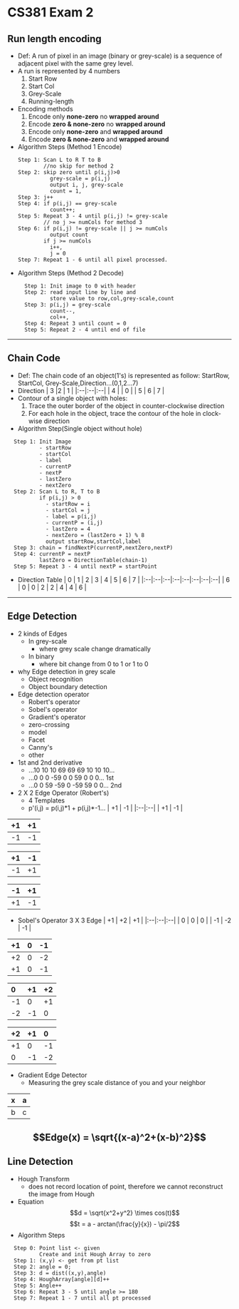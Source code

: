 # CS381 Exam 2
## Run length encoding
- Def: A run of pixel in an image (binary or grey-scale) is a sequence of adjacent pixel with the same grey level.
- A run is represented by 4 numbers
  1. Start Row  
  2. Start Col
  3. Grey-Scale
  4. Running-length
- Encoding methods
  1. Encode only **none-zero** no **wrapped around**
  2. Encode **zero & none-zero** no **wrapped around**
  3. Encode only **none-zero** and **wrapped around**
  4. Encode **zero & none-zero** and **wrapped around**
- Algorithm Steps (Method 1 Encode)
  ``` 
  Step 1: Scan L to R T to B 
          //no skip for method 2
  Step 2: skip zero until p(i,j)>0 
            grey-scale = p(i,j)
            output i, j, grey-scale
            count = 1,
  Step 3: j++
  Step 4: if p(i,j) == grey-scale
            count++;
  Step 5: Repeat 3 - 4 until p(i,j) != grey-scale
          // no j >= numCols for method 3
  Step 6: if p(i,j) != grey-scale || j >= numCols
            output count
          if j >= numCols
            i++,
            j = 0
  Step 7: Repeat 1 - 6 until all pixel processed.
  ```
- Algorithm Steps (Method 2 Decode)
  ```
    Step 1: Init image to 0 with header
    Step 2: read input line by line and 
            store value to row,col,grey-scale,count
    Step 3: p(i,j) = grey-scale
            count--,
            col++,
    Step 4: Repeat 3 until count = 0
    Step 5: Repeat 2 - 4 until end of file
  ```
---
## Chain Code
- Def: The chain code of an object(1's) is represented as follow: StartRow, StartCol, Grey-Scale,Direction...(0,1,2...7)
- Direction
| 3 |2  | 1 |
|:--|:--|:--|
| 4 |  | 0 |
| 5 | 6 | 7 |
- Contour of a single object with holes:
  1. Trace the outer border of the object in counter-clockwise direction
  2. For each hole in the object, trace the contour of the hole in clock-wise direction
- Algorithm Step(Single object without hole)
```
  Step 1: Init Image
          - startRow
          - startCol
          - label
          - currentP
          - nextP
          - lastZero
          - nextZero
  Step 2: Scan L to R, T to B
          if p(i,j) > 0
            - startRow = i
            - startCol = j
            - label = p(i,j)
            - currentP = (i,j)
            - lastZero = 4
            - nextZero = (lastZero + 1) % 8
            output startRow,startCol,label
  Step 3: chain = findNextP(currentP,nextZero,nextP)
  Step 4: currentP = nextP
          lastZero = DirectionTable(chain-1)
  Step 5: Repeat 3 - 4 until nextP = startPoint
```
- Direction Table
| 0 | 1 | 2 | 3 | 4 | 5 | 6 | 7 |
|:--|:--|:--|:--|:--|:--|:--|:--|
| 6 | 0 | 0 | 2 | 2 | 4 | 4 | 6 |
---
## Edge Detection
- 2 kinds of Edges
  - In grey-scale
    - where grey scale change dramatically
  - In binary
    - where bit change from 0 to 1 or 1 to 0
- why Edge detection in grey scale
  - Object recognition
  - Object boundary detection
- Edge detection operator
  - Robert's operator
  - Sobel's operator
  - Gradient's operator
  - zero-crossing
  - model
  - Facet
  - Canny's
  - other
- 1st and 2nd derivative
  - ...10 10 10 69 69 69 10 10 10...
  - ...0 0 0 -59 0 0 59 0 0 0... 1st
  - ...0 0 59 -59 0 -59 59 0 0... 2nd
- 2 X 2 Edge Operator (Robert's)
  - 4 Templates
  - p'(i,j) = p(i,j)\*1 + p(i,j)\*-1...
| +1 | -1 |
|:--|:--|
| +1 | -1 |


| +1 | +1 |
|:--|:--|
| -1 | -1 |


| +1 | -1 |
|:--|:--|
| -1 | +1 |


| -1 | +1 |
|:--|:--|
| +1 | -1 |
- Sobel's Operator 3 X 3 Edge
| +1 | +2 | +1 |
|:--|:--|:--|
| 0 | 0 | 0 |
| -1 | -2 | -1 |


| +1 | 0 | -1 |
|:--|:--|:--|
| +2 | 0 | -2 |
| +1 | 0 | -1 |


| 0 | +1 | +2 |
|:--|:--|:--|
| -1 | 0 | +1 |
| -2 | -1 | 0 |


| +2 | +1 | 0 |
|:--|:--|:--|
| +1 | 0 | -1 |
| 0 | -1 | -2 |

- Gradient Edge Detector
  - Measuring the grey scale distance of you and your neighbor

| x | a |
|:--|:--|
| b | c |
$$Edge(x) = \sqrt{(x-a)^2+(x-b)^2}$$
---
## Line Detection
- Hough Transform
  - does not record location of point, therefore we cannot reconstruct the image from Hough
- Equation
$$d = \sqrt{x^2+y^2} \times cos(t)$$
$$t = a - arctan(\frac{y}{x}) - \pi/2$$
- Algorithm Steps
```
  Step 0: Point list <- given
          Create and init Hough Array to zero
  Step 1: (x,y) <- get from pt list
  Step 2: angle = 0;
  Step 3: d = dist((x,y),angle)
  Step 4: HoughArray[angle][d]++
  Step 5: Angle++
  Step 6: Repeat 3 - 5 until angle >= 180
  Step 7: Repeat 1 - 7 until all pt processed
```

